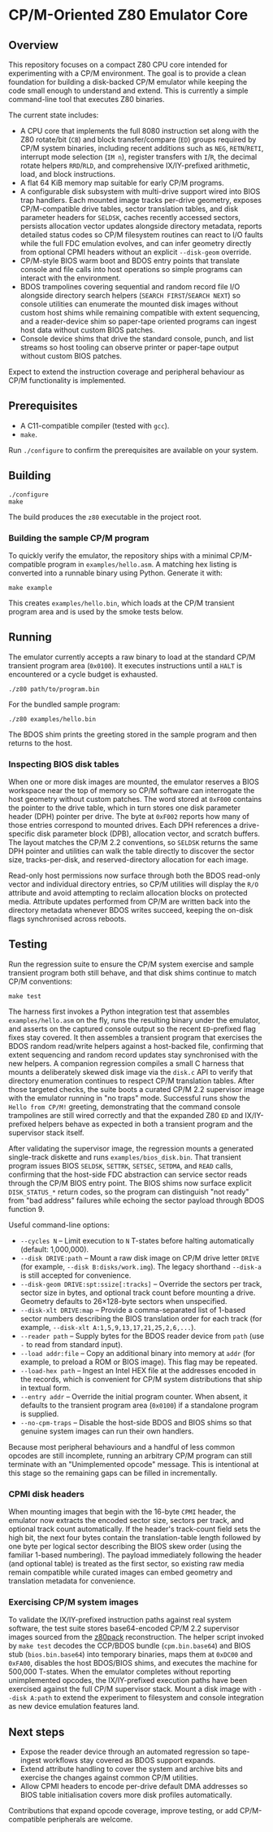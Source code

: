 # CP/M-Oriented Z80 Emulator Core

## Overview
This repository focuses on a compact Z80 CPU core intended for experimenting with a CP/M environment. The goal is to provide a clean foundation for building a disk-backed CP/M emulator while keeping the code small enough to understand and extend. This is currently a simple command-line tool that executes Z80 binaries.

The current state includes:

- A CPU core that implements the full 8080 instruction set along with the Z80 rotate/bit (`CB`) and block transfer/compare (`ED`) groups required by CP/M system binaries, including recent additions such as `NEG`, `RETN`/`RETI`, interrupt mode selection (`IM n`), register transfers with `I`/`R`, the decimal rotate helpers `RRD`/`RLD`, and comprehensive IX/IY-prefixed arithmetic, load, and block instructions.
- A flat 64 KiB memory map suitable for early CP/M programs.
- A configurable disk subsystem with multi-drive support wired into BIOS trap handlers. Each mounted image tracks per-drive geometry, exposes CP/M-compatible drive tables, sector translation tables, and disk parameter headers for `SELDSK`, caches recently accessed sectors, persists allocation vector updates alongside directory metadata, reports detailed status codes so CP/M filesystem routines can react to I/O faults while the full FDC emulation evolves, and can infer geometry directly from optional CPMI headers without an explicit `--disk-geom` override.
- CP/M-style BIOS warm boot and BDOS entry points that translate console and file calls into host operations so simple programs can interact with the environment.
- BDOS trampolines covering sequential and random record file I/O alongside directory search helpers (`SEARCH FIRST`/`SEARCH NEXT`) so console utilities can enumerate the mounted disk images without custom host shims while remaining compatible with extent sequencing, and a reader-device shim so paper-tape oriented programs can ingest host data without custom BIOS patches.
- Console device shims that drive the standard console, punch, and list streams so host tooling can observe printer or paper-tape output without custom BIOS patches.

Expect to extend the instruction coverage and peripheral behaviour as CP/M functionality is implemented.

## Prerequisites
- A C11-compatible compiler (tested with `gcc`).
- `make`.

Run `./configure` to confirm the prerequisites are available on your system.

## Building
```
./configure
make
```

The build produces the `z80` executable in the project root.

### Building the sample CP/M program

To quickly verify the emulator, the repository ships with a minimal CP/M-compatible program in `examples/hello.asm`. A matching
hex listing is converted into a runnable binary using Python. Generate it with:

```
make example
```

This creates `examples/hello.bin`, which loads at the CP/M transient program area and is used by the smoke tests below.

## Running
The emulator currently accepts a raw binary to load at the standard CP/M transient program area (`0x0100`). It executes instructions until a `HALT` is encountered or a cycle budget is exhausted.

```
./z80 path/to/program.bin
```

For the bundled sample program:

```
./z80 examples/hello.bin
```

The BDOS shim prints the greeting stored in the sample program and then returns to the host.

### Inspecting BIOS disk tables

When one or more disk images are mounted, the emulator reserves a BIOS workspace near the top of memory so CP/M software can interrogate the host geometry without custom patches. The word stored at `0xF000` contains the pointer to the drive table, which in turn stores one disk parameter header (DPH) pointer per drive. The byte at `0xF002` reports how many of those entries correspond to mounted drives. Each DPH references a drive-specific disk parameter block (DPB), allocation vector, and scratch buffers. The layout matches the CP/M 2.2 conventions, so `SELDSK` returns the same DPH pointer and utilities can walk the table directly to discover the sector size, tracks-per-disk, and reserved-directory allocation for each image.

Read-only host permissions now surface through both the BDOS read-only vector and individual directory entries, so CP/M utilities will display the `R/O` attribute and avoid attempting to reclaim allocation blocks on protected media. Attribute updates performed from CP/M are written back into the directory metadata whenever BDOS writes succeed, keeping the on-disk flags synchronised across reboots.

## Testing

Run the regression suite to ensure the CP/M system exercise and sample transient program both still behave, and that disk shims continue to match CP/M conventions:

```
make test
```

The harness first invokes a Python integration test that assembles `examples/hello.asm` on the fly, runs the resulting binary under the emulator, and asserts on the captured console output so the recent `ED`-prefixed flag fixes stay covered. It then assembles a transient program that exercises the BDOS random read/write helpers against a host-backed file, confirming that extent sequencing and random record updates stay synchronised with the new helpers. A companion regression compiles a small C harness that mounts a deliberately skewed disk image via the `disk.c` API to verify that directory enumeration continues to respect CP/M translation tables. After those targeted checks, the suite boots a curated CP/M 2.2 supervisor image with the emulator running in "no traps" mode. Successful runs show the `Hello from CP/M!` greeting, demonstrating that the command console trampolines are still wired correctly and that the expanded Z80 `ED` and IX/IY-prefixed helpers behave as expected in both a transient program and the supervisor stack itself.

After validating the supervisor image, the regression mounts a generated single-track diskette and runs `examples/bios_disk.bin`. That transient program issues BIOS `SELDSK`, `SETTRK`, `SETSEC`, `SETDMA`, and `READ` calls, confirming that the host-side FDC abstraction can service sector reads through the CP/M BIOS entry point. The BIOS shims now surface explicit `DISK_STATUS_*` return codes, so the program can distinguish "not ready" from "bad address" failures while echoing the sector payload through BDOS function 9.

Useful command-line options:

- `--cycles N` – Limit execution to `N` T-states before halting automatically (default: 1,000,000).
- `--disk DRIVE:path` – Mount a raw disk image on CP/M drive letter `DRIVE` (for example, `--disk B:disks/work.img`). The legacy shorthand `--disk-a` is still accepted for convenience.
- `--disk-geom DRIVE:spt:ssize[:tracks]` – Override the sectors per track, sector size in bytes, and optional track count before mounting a drive. Geometry defaults to 26×128-byte sectors when unspecified.
- `--disk-xlt DRIVE:map` – Provide a comma-separated list of 1-based sector numbers describing the BIOS translation order for each track (for example, `--disk-xlt A:1,5,9,13,17,21,25,2,6,...`).
- `--reader path` – Supply bytes for the BDOS reader device from `path` (use `-` to read from standard input).
- `--load addr:file` – Copy an additional binary into memory at `addr` (for example, to preload a ROM or BIOS image). This flag
  may be repeated.
- `--load-hex path` – Ingest an Intel HEX file at the addresses encoded in the records, which is convenient for CP/M system
  distributions that ship in textual form.
- `--entry addr` – Override the initial program counter. When absent, it defaults to the transient program area (`0x0100`) if a
  standalone program is supplied.
- `--no-cpm-traps` – Disable the host-side BDOS and BIOS shims so that genuine system images can run their own handlers.

Because most peripheral behaviours and a handful of less common opcodes are still incomplete, running an arbitrary CP/M program can still terminate with an "Unimplemented opcode" message. This is intentional at this stage so the remaining gaps can be filled in incrementally.

### CPMI disk headers

When mounting images that begin with the 16-byte `CPMI` header, the emulator now extracts the encoded sector size, sectors per track, and optional track count automatically. If the header's track-count field sets the high bit, the next four bytes contain the translation-table length followed by one byte per logical sector describing the BIOS skew order (using the familiar 1-based numbering). The payload immediately following the header (and optional table) is treated as the first sector, so existing raw media remain compatible while curated images can embed geometry and translation metadata for convenience.

### Exercising CP/M system images

To validate the IX/IY-prefixed instruction paths against real system software, the test suite stores base64-encoded CP/M 2.2 supervisor images sourced from the [z80pack](https://github.com/udo-munk/z80pack) reconstruction. The helper script invoked by `make test` decodes the CCP/BDOS bundle (`cpm.bin.base64`) and BIOS stub (`bios.bin.base64`) into temporary binaries, maps them at `0xDC00` and `0xFA00`, disables the host BDOS/BIOS shims, and executes the machine for 500,000 T-states. When the emulator completes without reporting unimplemented opcodes, the IX/IY-prefixed execution paths have been exercised against the full CP/M supervisor stack. Mount a disk image with `--disk A:path` to extend the experiment to filesystem and console integration as new device emulation features land.

## Next steps
- Expose the reader device through an automated regression so tape-ingest workflows stay covered as BDOS support expands.
- Extend attribute handling to cover the system and archive bits and exercise the changes against common CP/M utilities.
- Allow CPMI headers to encode per-drive default DMA addresses so BIOS table initialisation covers more disk profiles automatically.

Contributions that expand opcode coverage, improve testing, or add CP/M-compatible peripherals are welcome.
